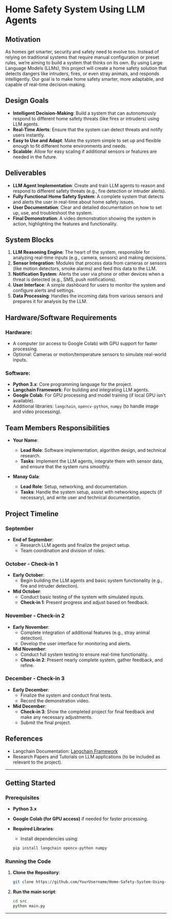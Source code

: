 # Home Safety System Using LLM Agents

## Motivation
As homes get smarter, security and safety need to evolve too. Instead of relying on traditional systems that require manual configuration or preset rules, we’re aiming to build a system that thinks on its own. By using Large Language Models (LLMs), this project will create a home safety solution that detects dangers like intruders, fires, or even stray animals, and responds intelligently. Our goal is to make home safety smarter, more adaptable, and capable of real-time decision-making.

## Design Goals
- **Intelligent Decision-Making**: Build a system that can autonomously respond to different home safety threats (like fires or intruders) using LLM agents.
- **Real-Time Alerts**: Ensure that the system can detect threats and notify users instantly.
- **Easy to Use and Adapt**: Make the system simple to set up and flexible enough to fit different home environments and needs.
- **Scalable**: Allow for easy scaling if additional sensors or features are needed in the future.

## Deliverables
- **LLM Agent Implementation**: Create and train LLM agents to reason and respond to different safety threats (e.g., fire detection or intruder alerts).
- **Fully Functional Home Safety System**: A complete system that detects and alerts the user in real-time about home safety issues.
- **User Documentation**: Clear and detailed documentation on how to set up, use, and troubleshoot the system.
- **Final Demonstration**: A video demonstration showing the system in action, highlighting the features and functionality.

## System Blocks
1. **LLM Reasoning Engine**: The heart of the system, responsible for analyzing real-time inputs (e.g., camera, sensors) and making decisions.
2. **Sensor Integration**: Modules that process data from cameras or sensors (like motion detectors, smoke alarms) and feed this data to the LLM.
3. **Notification System**: Alerts the user via phone or other devices when a threat is detected (e.g., SMS, push notifications).
4. **User Interface**: A simple dashboard for users to monitor the system and configure alerts and settings.
5. **Data Processing**: Handles the incoming data from various sensors and prepares it for analysis by the LLM.

## Hardware/Software Requirements
### Hardware:
- A computer (or access to Google Colab) with GPU support for faster processing.
- Optional: Cameras or motion/temperature sensors to simulate real-world inputs.

### Software:
- **Python 3.x**: Core programming language for the project.
- **Langchain Framework**: For building and integrating LLM agents.
- **Google Colab**: For GPU processing and model training (if local GPU isn't available).
- Additional libraries: `langchain`, `opencv-python`, `numpy` (to handle image and video processing).

## Team Members Responsibilities
- **Your Name**:
  - **Lead Role**: Software implementation, algorithm design, and technical research.
  - **Tasks**: Implement the LLM agents, integrate them with sensor data, and ensure that the system runs smoothly.
  
- **Manay Gala**:
  - **Lead Role**: Setup, networking, and documentation.
  - **Tasks**: Handle the system setup, assist with networking aspects (if necessary), and write user and technical documentation.

## Project Timeline

### **September**
- **End of September**: 
    - Research LLM agents and finalize the project setup.
    - Team coordination and division of roles.

### **October - Check-in 1**
- **Early October**:
    - Begin building the LLM agents and basic system functionality (e.g., fire and intruder detection).
- **Mid October**:
    - Conduct basic testing of the system with simulated inputs.
    - **Check-in 1**: Present progress and adjust based on feedback.

### **November - Check-in 2**
- **Early November**:
    - Complete integration of additional features (e.g., stray animal detection).
    - Develop the user interface for monitoring and alerts.
- **Mid November**:
    - Conduct full system testing to ensure real-time functionality.
    - **Check-in 2**: Present nearly complete system, gather feedback, and refine.

### **December - Check-in 3**
- **Early December**:
    - Finalize the system and conduct final tests.
    - Record the demonstration video.
- **Mid December**:
    - **Check-in 3**: Show the completed project for final feedback and make any necessary adjustments.
    - Submit the final project.

## References
- Langchain Documentation: [Langchain Framework](https://python.langchain.com)
- Research Papers and Tutorials on LLM applications (to be included as relevant to the project).

---

## Getting Started

### Prerequisites
- **Python 3.x**
- **Google Colab (for GPU access)** if needed for faster processing.
- **Required Libraries**:
    - Install dependencies using:
    
    ```bash
    pip install langchain opencv-python numpy
    ```

### Running the Code
1. **Clone the Repository**:
    ```bash
    git clone https://github.com/YourUsername/Home-Safety-System-Using-LLM-Agents.git
    ```
2. **Run the main script**:
    ```bash
    cd src
    python main.py
    ```

---

